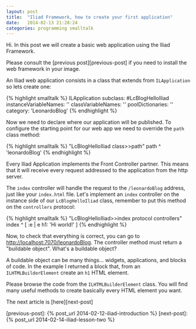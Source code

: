 ```yaml
---
layout: post
title:  "Iliad Framework, how to create your first application"
date:   2014-02-13 21:28:24
categories: programming smalltalk
---
```


Hi. In this post we will create a basic web application using the
Iliad Framework. 

Please consult the [previous post][previous-post] if you need to
install the web framework in your image.

An Iliad web application consists in a class that extends from
`ILApplication` so lets create one:

{% highlight smalltalk %}
ILApplication subclass: #LcBlogHelloIliad
  instanceVariableNames: ''
  classVariableNames: ''
  poolDictionaries: ''
  category: 'LeonardoBlog'
{% endhighlight %}

Now we need to declare where our application will be published. To
configure the starting point for our web app we need to override the
`path` class method:

{% highlight smalltalk %}
"LcBlogHelloIliad class>>path"
path
    ^ 'leonardoBlog'
{% endhighlight %}

Every Iliad Application implements the Front Controller partner. This
means that it will receive every request addressed to the application
from the http server.
 
The `index` controller will handle the request to the `/leonardoBlog`
address, just like your `index.html` file. Let's implement an `index`
controller on the instance side of our `LcBlogHelloIliad` class,
remember to put this method on the `controllers` protocol:

{% highlight smalltalk %}
"LcBlogHelloIliad>>index protocol controllers"
index
    ^ [ :e | e h1: 'Hi world!' ]
{% endhighlight %}

Now, to check that everything is correct, you can go to
[http://localhost:7070/leonardoBlog](http://localhost:7070/leonardoBlog).
The controller method must return a "buildable object". What's a
buildable object?

A buildable object can be many things... widgets, applications, and
blocks of code. In the example I returned a block that, from an
`ILHTMLBuilderElement` create an `h1` HTML element.

Please browse the code from the `ILHTMLBuilderElement` class. You will
find many useful methods to create basically every HTML element you
want.

The next article is [here][next-post]

[previous-post]: {% post_url 2014-02-12-iliad-introduction %}
[next-post]: {% post_url 2014-02-14-iliad-lesson-two %}
